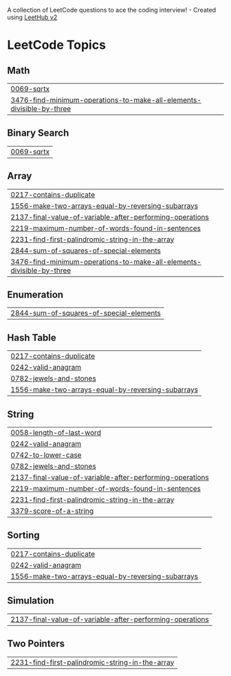 A collection of LeetCode questions to ace the coding interview! - Created using [LeetHub v2](https://github.com/arunbhardwaj/LeetHub-2.0)
<!---LeetCode Topics Start-->
# LeetCode Topics
## Math
|  |
| ------- |
| [0069-sqrtx](https://github.com/Jango-bit/Leetcode-solutions/tree/master/0069-sqrtx) |
| [3476-find-minimum-operations-to-make-all-elements-divisible-by-three](https://github.com/Jango-bit/Leetcode-solutions/tree/master/3476-find-minimum-operations-to-make-all-elements-divisible-by-three) |
## Binary Search
|  |
| ------- |
| [0069-sqrtx](https://github.com/Jango-bit/Leetcode-solutions/tree/master/0069-sqrtx) |
## Array
|  |
| ------- |
| [0217-contains-duplicate](https://github.com/Jango-bit/Leetcode-solutions/tree/master/0217-contains-duplicate) |
| [1556-make-two-arrays-equal-by-reversing-subarrays](https://github.com/Jango-bit/Leetcode-solutions/tree/master/1556-make-two-arrays-equal-by-reversing-subarrays) |
| [2137-final-value-of-variable-after-performing-operations](https://github.com/Jango-bit/Leetcode-solutions/tree/master/2137-final-value-of-variable-after-performing-operations) |
| [2219-maximum-number-of-words-found-in-sentences](https://github.com/Jango-bit/Leetcode-solutions/tree/master/2219-maximum-number-of-words-found-in-sentences) |
| [2231-find-first-palindromic-string-in-the-array](https://github.com/Jango-bit/Leetcode-solutions/tree/master/2231-find-first-palindromic-string-in-the-array) |
| [2844-sum-of-squares-of-special-elements](https://github.com/Jango-bit/Leetcode-solutions/tree/master/2844-sum-of-squares-of-special-elements) |
| [3476-find-minimum-operations-to-make-all-elements-divisible-by-three](https://github.com/Jango-bit/Leetcode-solutions/tree/master/3476-find-minimum-operations-to-make-all-elements-divisible-by-three) |
## Enumeration
|  |
| ------- |
| [2844-sum-of-squares-of-special-elements](https://github.com/Jango-bit/Leetcode-solutions/tree/master/2844-sum-of-squares-of-special-elements) |
## Hash Table
|  |
| ------- |
| [0217-contains-duplicate](https://github.com/Jango-bit/Leetcode-solutions/tree/master/0217-contains-duplicate) |
| [0242-valid-anagram](https://github.com/Jango-bit/Leetcode-solutions/tree/master/0242-valid-anagram) |
| [0782-jewels-and-stones](https://github.com/Jango-bit/Leetcode-solutions/tree/master/0782-jewels-and-stones) |
| [1556-make-two-arrays-equal-by-reversing-subarrays](https://github.com/Jango-bit/Leetcode-solutions/tree/master/1556-make-two-arrays-equal-by-reversing-subarrays) |
## String
|  |
| ------- |
| [0058-length-of-last-word](https://github.com/Jango-bit/Leetcode-solutions/tree/master/0058-length-of-last-word) |
| [0242-valid-anagram](https://github.com/Jango-bit/Leetcode-solutions/tree/master/0242-valid-anagram) |
| [0742-to-lower-case](https://github.com/Jango-bit/Leetcode-solutions/tree/master/0742-to-lower-case) |
| [0782-jewels-and-stones](https://github.com/Jango-bit/Leetcode-solutions/tree/master/0782-jewels-and-stones) |
| [2137-final-value-of-variable-after-performing-operations](https://github.com/Jango-bit/Leetcode-solutions/tree/master/2137-final-value-of-variable-after-performing-operations) |
| [2219-maximum-number-of-words-found-in-sentences](https://github.com/Jango-bit/Leetcode-solutions/tree/master/2219-maximum-number-of-words-found-in-sentences) |
| [2231-find-first-palindromic-string-in-the-array](https://github.com/Jango-bit/Leetcode-solutions/tree/master/2231-find-first-palindromic-string-in-the-array) |
| [3379-score-of-a-string](https://github.com/Jango-bit/Leetcode-solutions/tree/master/3379-score-of-a-string) |
## Sorting
|  |
| ------- |
| [0217-contains-duplicate](https://github.com/Jango-bit/Leetcode-solutions/tree/master/0217-contains-duplicate) |
| [0242-valid-anagram](https://github.com/Jango-bit/Leetcode-solutions/tree/master/0242-valid-anagram) |
| [1556-make-two-arrays-equal-by-reversing-subarrays](https://github.com/Jango-bit/Leetcode-solutions/tree/master/1556-make-two-arrays-equal-by-reversing-subarrays) |
## Simulation
|  |
| ------- |
| [2137-final-value-of-variable-after-performing-operations](https://github.com/Jango-bit/Leetcode-solutions/tree/master/2137-final-value-of-variable-after-performing-operations) |
## Two Pointers
|  |
| ------- |
| [2231-find-first-palindromic-string-in-the-array](https://github.com/Jango-bit/Leetcode-solutions/tree/master/2231-find-first-palindromic-string-in-the-array) |
<!---LeetCode Topics End-->